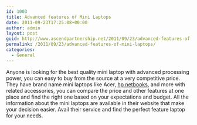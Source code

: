 ```yaml
---
id: 1003
title: Advanced features of Mini Laptops
date: 2011-09-23T17:25:08+00:00
author: admin
layout: post
guid: http://www.ascendpartnership.net/2011/09/23/advanced-features-of-mini-laptops/
permalink: /2011/09/23/advanced-features-of-mini-laptops/
categories:
  - General
---
```

Anyone is looking for the best quality mini laptop with advanced processing power, you can easy to buy from the source at a very competitive price. They have brand name mini laptops like Acer, [hp netbooks](http://www.thesource.ca/estore/category.aspx?language=en-CA&catalog=Online&category=netbooks), and more with related accessories, you can compare the price and other features at one place and find the right one based on your expectations and budget. All the information about the mini laptops are available in their website that make your decision easier. Avail their service and find the perfect feature laptop for your needs.